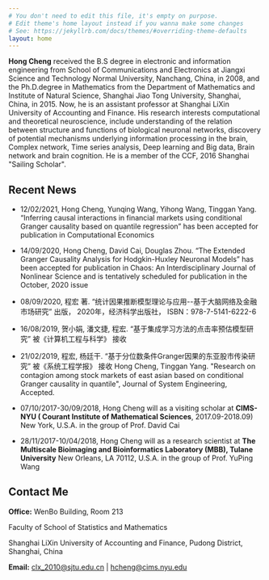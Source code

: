 ```yaml
---
# You don't need to edit this file, it's empty on purpose.
# Edit theme's home layout instead if you wanna make some changes
# See: https://jekyllrb.com/docs/themes/#overriding-theme-defaults
layout: home
---
```

**Hong Cheng** received the B.S degree in electronic and information engineering from School of Communications and Electronics at Jiangxi Science and Technology Normal University, Nanchang, China, in 2008, and the Ph.D.degree in Mathematics from the Department of Mathematics and Institute of Natural Science, Shanghai Jiao Tong University, Shanghai, China, in 2015. Now, he is an assistant professor at Shanghai LiXin University of Accounting and Finance. His research interests computational and theoretical neuroscience, include understanding of the relation between structure and functions of biological neuronal networks, discovery of potential mechanisms underlying information processing in the brain, Complex network, Time series analysis, Deep learning and Big data, Brain network and brain cognition. He is a member of the CCF, 2016 Shanghai "Sailing Scholar".

## Recent News
* 12/02/2021,  Hong Cheng, Yunqing Wang, Yihong Wang, Tinggan Yang. “Inferring causal interactions in financial markets using conditional Granger causality based on quantile regression”  has been accepted for publication in Computational Economics

* 14/09/2020,  Hong Cheng, David Cai, Douglas Zhou. “The Extended Granger Causality Analysis for Hodgkin-Huxley Neuronal Models”  has been accepted for publication in Chaos: An Interdisciplinary Journal of Nonlinear Science and is tentatively scheduled for publication in the October, 2020 issue 

* 08/09/2020,  程宏 著. “统计因果推断模型理论与应用--基于大脑网络及金融市场研究” 出版， 2020年，经济科学出版社， ISBN：978-7-5141-6222-6   

* 16/08/2019,  贺小娟, 潘文捷, 程宏. “基于集成学习方法的点击率预估模型研究” 被《计算机工程与科学》 接收
                              
* 21/02/2019,  程宏, 杨廷干. “基于分位数条件Granger因果的东亚股市传染研究” 被《系统工程学报》 接收
               Hong Cheng, Tinggan Yang. "Research on contagion among stock markets of east asian based on conditional Granger causality in quantile", Journal of System Engineering, Accepted.

* 07/10/2017-30/09/2018, Hong Cheng will as a visiting scholar at **CIMS-NYU ( Courant Institute of Mathematical Sciences**, 2017.09-2018.09) New York, U.S.A. in the group of Prof. David Cai 

* 28/11/2017-10/04/2018, Hong Cheng will as a research scientist at **The Multiscale Bioimaging and Bioinformatics Laboratory (MBB), Tulane University** New Orleans, LA 70112, U.S.A. in the group of Prof. YuPing Wang 

## Contact Me

**Office:**
WenBo Building, Room 213

Faculty of School of Statistics and Mathematics

Shanghai LiXin University of Accounting and Finance, Pudong District, Shanghai, China

**Email:** [clx_2010@sjtu.edu.cn](mailto:clx_2010@sjtu.edu.cn) |
[hcheng@cims.nyu.edu](mailto:hcheng@cims.nyu.edu)
